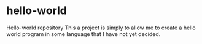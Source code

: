 # hello-world
Hello-world repository
This a project is simply to allow me to create a hello world program in some language that I have not yet decided. 
